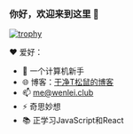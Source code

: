 ### 你好，欢迎来到这里 👋

[![trophy](https://github-profile-trophy.vercel.app/?username=ryo-ma)](https://github.com/ryo-ma/github-profile-trophy)

❤️ 爱好：
- 🤔 一个计算机新手
- 🌐 博客：<a href="https://blog.wenlei.club">干净T松鼠的博客</a>
- 📫 me@wenlei.club
- ⚡ 奇思妙想
- 📚 正学习JavaScript和React
